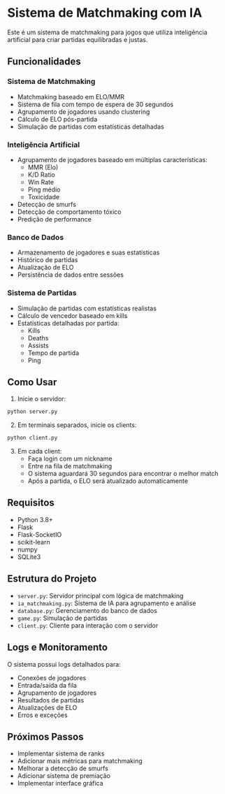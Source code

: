 # Sistema de Matchmaking com IA

Este é um sistema de matchmaking para jogos que utiliza inteligência artificial para criar partidas equilibradas e justas.

## Funcionalidades

### Sistema de Matchmaking
- Matchmaking baseado em ELO/MMR
- Sistema de fila com tempo de espera de 30 segundos
- Agrupamento de jogadores usando clustering
- Cálculo de ELO pós-partida
- Simulação de partidas com estatísticas detalhadas

### Inteligência Artificial
- Agrupamento de jogadores baseado em múltiplas características:
  - MMR (Elo)
  - K/D Ratio
  - Win Rate
  - Ping médio
  - Toxicidade
- Detecção de smurfs
- Detecção de comportamento tóxico
- Predição de performance

### Banco de Dados
- Armazenamento de jogadores e suas estatísticas
- Histórico de partidas
- Atualização de ELO
- Persistência de dados entre sessões

### Sistema de Partidas
- Simulação de partidas com estatísticas realistas
- Cálculo de vencedor baseado em kills
- Estatísticas detalhadas por partida:
  - Kills
  - Deaths
  - Assists
  - Tempo de partida
  - Ping

## Como Usar

1. Inicie o servidor:
```bash
python server.py
```

2. Em terminais separados, inicie os clients:
```bash
python client.py
```

3. Em cada client:
   - Faça login com um nickname
   - Entre na fila de matchmaking
   - O sistema aguardará 30 segundos para encontrar o melhor match
   - Após a partida, o ELO será atualizado automaticamente

## Requisitos

- Python 3.8+
- Flask
- Flask-SocketIO
- scikit-learn
- numpy
- SQLite3

## Estrutura do Projeto

- `server.py`: Servidor principal com lógica de matchmaking
- `ia_matchmaking.py`: Sistema de IA para agrupamento e análise
- `database.py`: Gerenciamento do banco de dados
- `game.py`: Simulação de partidas
- `client.py`: Cliente para interação com o servidor

## Logs e Monitoramento

O sistema possui logs detalhados para:
- Conexões de jogadores
- Entrada/saída da fila
- Agrupamento de jogadores
- Resultados de partidas
- Atualizações de ELO
- Erros e exceções

## Próximos Passos

- Implementar sistema de ranks
- Adicionar mais métricas para matchmaking
- Melhorar a detecção de smurfs
- Adicionar sistema de premiação
- Implementar interface gráfica 